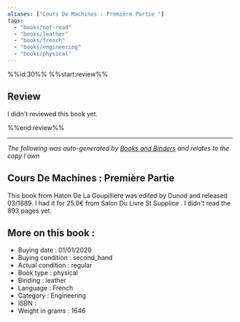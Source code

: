 ```yaml
---
aliases: ["Cours De Machines : Première Partie "] 
tags: 
  - "books/not-read" 
  - "books/leather" 
  - "books/french"
  - "books/engineering"
  - "books/physical"
---
```

%%id:30%%
%%start:review%%
## Review
I didn't reviewed this book yet. 

%%end:review%%

---
_The following was auto-generated by [Books and Binders](Books%20and%20Binders.md) and relates to the copy I own_
## Cours De Machines : Première Partie 
This book from Haton De La Goupilliere  was edited by Dunod  and released 03/1889. I had it for 25.0€ from Salon Du Livre St Supplice . I didn't read the 893 pages yet.

## More on this book :
- Buying date : 01/01/2020
- Buying condition : second_hand
- Actual condition : regular
- Book type : physical
- Binding : leather
- Language : French
- Category : Engineering
- ISBN : 
- Weight in grams : 1646

